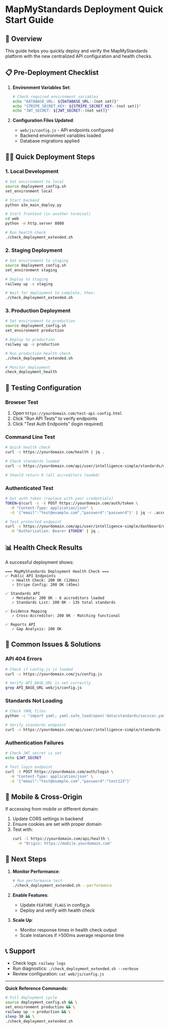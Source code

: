 # MapMyStandards Deployment Quick Start Guide

## 🚀 Overview

This guide helps you quickly deploy and verify the MapMyStandards platform with the new centralized API configuration and health checks.

## 📋 Pre-Deployment Checklist

1. **Environment Variables Set**:
   ```bash
   # Check required environment variables
   echo "DATABASE_URL: ${DATABASE_URL:-(not set)}"
   echo "STRIPE_SECRET_KEY: ${STRIPE_SECRET_KEY:-(not set)}"
   echo "JWT_SECRET: ${JWT_SECRET:-(not set)}"
   ```

2. **Configuration Files Updated**:
   - `web/js/config.js` - API endpoints configured
   - Backend environment variables loaded
   - Database migrations applied

## 🏃‍♂️ Quick Deployment Steps

### 1. Local Development

```bash
# Set environment to local
source deployment_config.sh
set_environment local

# Start backend
python a3e_main_deploy.py

# Start frontend (in another terminal)
cd web
python -m http.server 8080

# Run health check
./check_deployment_extended.sh
```

### 2. Staging Deployment

```bash
# Set environment to staging
source deployment_config.sh
set_environment staging

# Deploy to staging
railway up -e staging

# Wait for deployment to complete, then:
./check_deployment_extended.sh
```

### 3. Production Deployment

```bash
# Set environment to production
source deployment_config.sh
set_environment production

# Deploy to production
railway up -e production

# Run production health check
./check_deployment_extended.sh

# Monitor deployment
check_deployment_health
```

## 🧪 Testing Configuration

### Browser Test
1. Open `https://yourdomain.com/test-api-config.html`
2. Click "Run API Tests" to verify endpoints
3. Click "Test Auth Endpoints" (login required)

### Command Line Test
```bash
# Quick health check
curl -s https://yourdomain.com/health | jq .

# Check standards loaded
curl -s https://yourdomain.com/api/user/intelligence-simple/standards/metadata | jq '.accreditors | length'

# Should return 6 (all accreditors loaded)
```

### Authenticated Test
```bash
# Get auth token (replace with your credentials)
TOKEN=$(curl -s -X POST https://yourdomain.com/auth/token \
  -H "Content-Type: application/json" \
  -d '{"email":"test@example.com","password":"password"}' | jq -r .access_token)

# Test protected endpoint
curl -s https://yourdomain.com/api/user/intelligence-simple/dashboard/overview \
  -H "Authorization: Bearer $TOKEN" | jq .
```

## 📊 Health Check Results

A successful deployment shows:

```
=== MapMyStandards Deployment Health Check ===
✅ Public API Endpoints
   ✓ Health Check: 200 OK (120ms)
   ✓ Stripe Config: 200 OK (45ms)
   
✅ Standards API
   ✓ Metadata: 200 OK - 6 accreditors loaded
   ✓ Standards List: 200 OK - 135 total standards
   
✅ Evidence Mapping
   ✓ Cross-Accreditor: 200 OK - Matching functional
   
✅ Reports API
   ✓ Gap Analysis: 200 OK
```

## 🔧 Common Issues & Solutions

### API 404 Errors
```bash
# Check if config.js is loaded
curl -s https://yourdomain.com/js/config.js

# Verify API_BASE_URL is set correctly
grep API_BASE_URL web/js/config.js
```

### Standards Not Loading
```bash
# Check YAML files
python -c "import yaml; yaml.safe_load(open('data/standards/sacscoc.yaml'))"

# Verify standards endpoint
curl -s https://yourdomain.com/api/user/intelligence-simple/standards
```

### Authentication Failures
```bash
# Check JWT secret is set
echo $JWT_SECRET

# Test login endpoint
curl -X POST https://yourdomain.com/auth/login \
  -H "Content-Type: application/json" \
  -d '{"email":"test@example.com","password":"test123"}'
```

## 📱 Mobile & Cross-Origin

If accessing from mobile or different domain:

1. Update CORS settings in backend
2. Ensure cookies are set with proper domain
3. Test with:
   ```bash
   curl -I https://yourdomain.com/api/health \
     -H "Origin: https://mobile.yourdomain.com"
   ```

## 🎯 Next Steps

1. **Monitor Performance**: 
   ```bash
   # Run performance test
   ./check_deployment_extended.sh --performance
   ```

2. **Enable Features**:
   - Update `FEATURE_FLAGS` in config.js
   - Deploy and verify with health check

3. **Scale Up**:
   - Monitor response times in health check output
   - Scale instances if >500ms average response time

## 📞 Support

- Check logs: `railway logs`
- Run diagnostics: `./check_deployment_extended.sh --verbose`
- Review configuration: `cat web/js/config.js`

---

**Quick Reference Commands:**
```bash
# Full deployment cycle
source deployment_config.sh && \
set_environment production && \
railway up -e production && \
sleep 30 && \
./check_deployment_extended.sh
```
